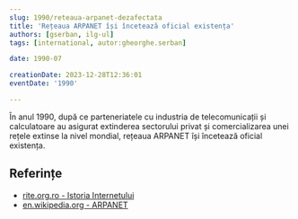 ```yaml
---
slug: 1990/reteaua-arpanet-dezafectata
title: 'Rețeaua ARPANET își încetează oficial existența'
authors: [gserban, ilg-ul]
tags: [international, autor:gheorghe.serban]

date: 1990-07

creationDate: 2023-12-28T12:36:01
eventDate: '1990'

---
```


În anul 1990, după ce parteneriatele
cu industria de telecomunicații și calculatoare au asigurat extinderea
sectorului privat și comercializarea unei rețele extinse
la nivel mondial, rețeaua ARPANET își încetează oficial existența.

<!-- truncate -->

## Referințe

- [rite.org.ro - Istoria Internetului](https://rite.org.ro/istoria-internetului/)
- [en.wikipedia.org - ARPANET](https://en.wikipedia.org/wiki/ARPANET)
